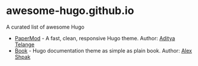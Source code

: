 # awesome-hugo.github.io
 A curated list of awesome Hugo

- [PaperMod](https://awesome-hugo.github.io/PaperMod/) - A fast, clean, responsive Hugo theme. Author: [Aditya Telange](https://github.com/adityatelange/hugo-PaperMod)
- [Book](https://awesome-hugo.github.io/Book/) - Hugo documentation theme as simple as plain book. Author: [Alex Shpak](https://github.com/alex-shpak/hugo-book)
